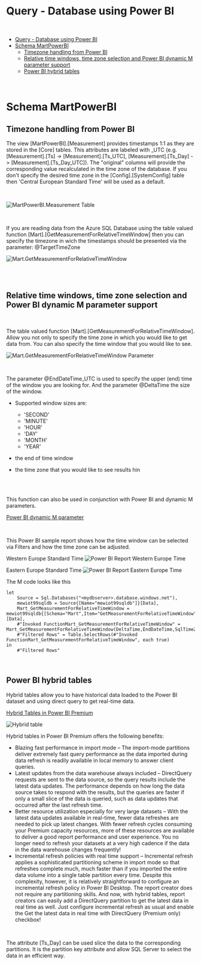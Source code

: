 Query - Database using Power BI
=======================================================================
<br/>


- [Query - Database using Power BI](#query---database-using-power-bi)
- [Schema MartPowerBI](#schema-martpowerbi)
  - [Timezone handling from Power BI](#timezone-handling-from-power-bi)
  - [Relative time windows, time zone selection and Power BI dynamic M parameter support](#relative-time-windows-time-zone-selection-and-power-bi-dynamic-m-parameter-support)
  - [Power BI hybrid tables](#power-bi-hybrid-tables)


<br/>


# Schema MartPowerBI # 

## Timezone handling from Power BI ##

The view [MartPowerBI].[Measurement] provides timestamps 1:1 as they are stored in the [Core] tables. This attributes are labeled with _UTC (e.g. [Measurement].[Ts] -> [Measurement].[Ts_UTC],  [Measurement].[Ts_Day] -> [Measurement].[Ts_Day_UTC]).
The "original" columns will provide the corresponding value recalculated in the time zone of the database. If you don't specify the desired time zone in the [Config].[SystemConfig] table then 'Central European Standard Time' will be used as a default.

</br>

![MartPowerBI.Measurement Table](media/90_10_MartPowerBI_Measurement.png)

</br>

If you are reading data from the Azure SQL Database using the table valued function [Mart].[GetMeasurementForRelativeTimeWindow] then you can specify the timezone in wich the timestamps should be presented via the parameter: @TargetTimeZone
<br/>

![Mart.GetMeasurementForRelativeTimeWindow](media/90_20_Mart_GetMeasurementForRelativeTimeWindow.png)

</br>

<br/>

## Relative time windows, time zone selection and Power BI dynamic M parameter support ##

<br/>

The table valued function [Mart].[GetMeasurementForRelativeTimeWindow]. Allow you not only to specify the time zone in which you would like to get data from. You can also specify the time window that you would like to see.
<br/>

![Mart.GetMeasurementForRelativeTimeWindow Parameter
](media/90_30_Mart_GetMeasurementForRelativeTimeWindowParameter.png)

<br/>

The parameter @EndDateTime_UTC is used to specify the upper (end) time of the window you are looking for. And the parameter @DeltaTime the size of the window.

* Supported window sizes are:
  * 'SECOND'
  * 'MINUTE'
  * 'HOUR'
  * 'DAY'
  * 'MONTH'
  * 'YEAR' 
 
* the end of time window
* the time zone that you would like to see results hin

<br/>
<br/>

This function can also be used in conjunction with Power BI and dynamic M parameters.

[Power BI dynamic M parameter](https://docs.microsoft.com/en-us/power-bi/connect-data/desktop-dynamic-m-query-parameters)

<br/>

This Power BI sample report shows how the time window can be selected via Filters and how the time zone can be adjusted.

Western Europe Standard Time
![Power BI Report Western Europe Time](media/80_01_PowerBiDynamicM01.png)

Eastern Europe Standard Time
![Power BI Report Eastern Europe Time](media/80_01_PowerBiDynamicM02.png)


The M code looks like this

    let
        Source = Sql.Databases("<mydbserver>.database.windows.net"),
        mewiot99sqldb = Source{[Name="mewiot99sqldb"]}[Data],
        Mart_GetMeasurementForRelativeTimeWindow = mewiot99sqldb{[Schema="Mart",Item="GetMeasurementForRelativeTimeWindow"]}[Data],
        #"Invoked FunctionMart_GetMeasurementForRelativeTimeWindow" = Mart_GetMeasurementForRelativeTimeWindow(DeltaTime,EndDateTime,SqlTimeZone),
        #"Filtered Rows" = Table.SelectRows(#"Invoked FunctionMart_GetMeasurementForRelativeTimeWindow", each true)
    in
        #"Filtered Rows"

<br/>

## Power BI hybrid tables ##

Hybrid tables allow you to have historical data loaded to the Power BI dataset and using direct query to get real-time data. 

[Hybrid Tables in Power BI Premium](https://powerbi.microsoft.com/en-my/blog/announcing-public-preview-of-hybrid-tables-in-power-bi-premium/)

![Hybrid table](media/80_10_HybridTablesPowerBI.gif)

Hybrid tables in Power BI Premium offers the following benefits:

* Blazing fast performance in import mode – The import-mode partitions deliver extremely fast query performance as the data imported during data refresh is readily available in local memory to answer client queries.
* Latest updates from the data warehouse always included – DirectQuery requests are sent to the data source, so the query results include the latest data updates. The performance depends on how long the data source takes to respond with the results, but the queries are faster if only a small slice of the data is queried, such as data updates that occurred after the last refresh time.
* Better resource utilization especially for very large datasets – With the latest data updates available in real-time, fewer data refreshes are needed to pick up latest changes. With fewer refresh cycles consuming your Premium capacity resources, more of these resources are available to deliver a good report performance and user experience. You no longer need to refresh your datasets at a very high cadence if the data in the data warehouse changes frequently!
* Incremental refresh policies with real time support – Incremental refresh applies a sophisticated partitioning scheme in import mode so that refreshes complete much, much faster than if you imported the entire data volume into a single table partition every time. Despite this complexity, however, it is relatively straightforward to configure an incremental refresh policy in Power BI Desktop. The report creator does not require any partitioning skills. And now, with hybrid tables, report creators can easily add a DirectQuery partition to get the latest data in real time as well. Just configure incremental refresh as usual and enable the Get the latest data in real time with DirectQuery (Premium only) checkbox!

<br/>

The attribute [Ts_Day] can be used slice the data to the corresponding partitions. It is the partition key attribute and allow SQL Server to select the data in an efficient way.
